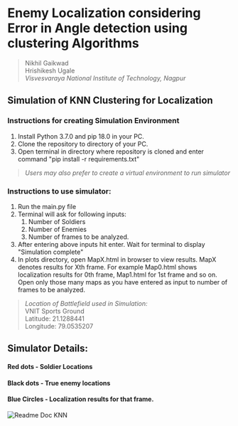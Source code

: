 # Enemy  Localization considering Error in Angle detection using clustering Algorithms

>Nikhil Gaikwad<br />
 Hrishikesh Ugale<br />
_Visvesvaraya National Institute of Technology, Nagpur_

## Simulation of KNN Clustering for Localization

### Instructions for creating Simulation Environment

1. Install Python 3.7.0 and pip 18.0 in your PC.
2. Clone the repository to directory of your PC.
3. Open terminal in directory where repository is cloned and enter command "pip install -r requirements.txt"

>_Users may also prefer to create a virtual environment to run simulator_

### Instructions to use simulator:

1. Run the main.py file
1. Terminal will ask for following inputs:
    1. Number of Soldiers
    1. Number of Enemies
    1. Number of frames to be analyzed.
1. After entering above inputs hit enter. Wait for terminal to display "Simulation complete"
1. In plots directory, open MapX.html in browser to view results. MapX denotes results for Xth frame. For example Map0.html shows localization results for 0th frame, Map1.html for 1st frame and so on. Open only those many maps as you have entered as input to number of frames to be analyzed.


>_Location of Battlefield used in Simulation:_<br />
VNIT Sports Ground <br />
Latitude: 21.1288441<br />
Longitude: 79.0535207<br />

## Simulator Details:

#### Red dots - Soldier Locations
#### Black dots - True enemy locations
#### Blue Circles - Localization results for that frame.

![Readme Doc KNN](https://user-images.githubusercontent.com/43084197/79428925-79259a80-7fe4-11ea-95bc-11b08a1fdab9.png)